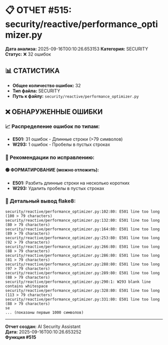 # 📋 ОТЧЕТ #515: security/reactive/performance_optimizer.py

**Дата анализа:** 2025-09-16T00:10:26.653153
**Категория:** SECURITY
**Статус:** ❌ 32 ошибок

## 📊 СТАТИСТИКА

- **Общее количество ошибок:** 32
- **Тип файла:** SECURITY
- **Путь к файлу:** `security/reactive/performance_optimizer.py`

## ❌ ОБНАРУЖЕННЫЕ ОШИБКИ

### 📈 Распределение ошибок по типам:

- **E501:** 31 ошибок - Длинные строки (>79 символов)
- **W293:** 1 ошибок - Пробелы в пустых строках

### 🎯 Рекомендации по исправлению:

#### 🟢 ФОРМАТИРОВАНИЕ (можно отложить):
- **E501:** Разбить длинные строки на несколько коротких
- **W293:** Удалить пробелы в пустых строках

### 📝 Детальный вывод flake8:

```
security/reactive/performance_optimizer.py:102:80: E501 line too long (100 > 79 characters)
security/reactive/performance_optimizer.py:132:80: E501 line too long (80 > 79 characters)
security/reactive/performance_optimizer.py:164:80: E501 line too long (89 > 79 characters)
security/reactive/performance_optimizer.py:253:80: E501 line too long (92 > 79 characters)
security/reactive/performance_optimizer.py:266:80: E501 line too long (88 > 79 characters)
security/reactive/performance_optimizer.py:286:80: E501 line too long (81 > 79 characters)
security/reactive/performance_optimizer.py:288:80: E501 line too long (97 > 79 characters)
security/reactive/performance_optimizer.py:289:80: E501 line too long (88 > 79 characters)
security/reactive/performance_optimizer.py:290:1: W293 blank line contains whitespace
security/reactive/performance_optimizer.py:328:80: E501 line too long (113 > 79 characters)
security/reactive/performance_optimizer.py:331:80: E501 line too long (88 > 79 characters)
se
... (показаны первые 1000 символов)
```

---
**Отчет создан:** AI Security Assistant  
**Дата:** 2025-09-16T00:10:26.653252  
**Функция #515**
